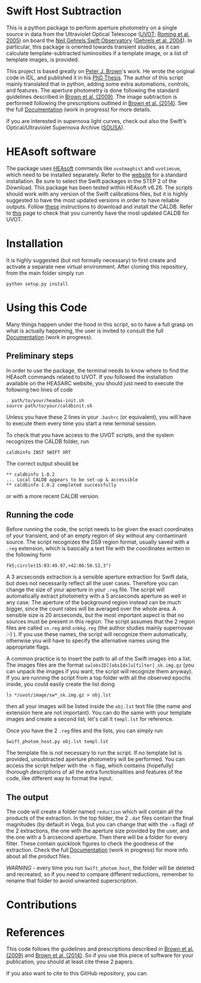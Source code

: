 # Swift Host Subtraction

This is a python package to perform aperture photometry on a single source in data from the Ultraviolet Optical Telescope ([UVOT](https://swift.gsfc.nasa.gov/about_swift/uvot_desc.html); [Roming et al. 2005](https://ui.adsabs.harvard.edu/abs/2005SSRv..120...95R/abstract)) on board the [Neil Gehrels Swift Observatory](https://swift.gsfc.nasa.gov) ([Gehrels et al. 2004](https://ui.adsabs.harvard.edu/abs/2004ApJ...611.1005G/abstract)). In particular, this package is oriented towards transient studies, as it can calculate template-subtracted luminosities if a template image, or a list of template images, is provided. 

This project is based greatly on [Peter J. Brown](https://pbrown801.github.io)'s work. He wrote the original code in IDL, and published it in his [PhD Thesis](https://etda.libraries.psu.edu/files/final_submissions/4865). The author of this script mainly translated that in python, adding some extra automations, controls, and features. The aperture photometry is done following the standard guidelines described in [Brown et al. (2009)](https://ui.adsabs.harvard.edu/abs/2009AJ....137.4517B/abstract). The image subtraction is performed following the prescriptions outlined in [Brown et al. (2014)](https://ui.adsabs.harvard.edu/abs/2014Ap%26SS.354...89B/abstract). See the full [Documentation](https://gterreran.github.io/Swift_host_subtraction/) (work in progress) for more details.

If you are interested in supernova light curves, check out also the Swift's Optical/Ultraviolet Supernova Archive ([SOUSA](https://pbrown801.github.io/SOUSA/)).

# HEAsoft software
The package uses [HEAsoft](https://heasarc.gsfc.nasa.gov/docs/software/heasoft/) commands like `uvotmaghist` and `uvotimsum`, which need to be installed separately. Refer to the [website](https://heasarc.gsfc.nasa.gov/docs/software/heasoft/download.html) for a standard installation. Be sure to select the Swift packages in the STEP 2 of the Download. This package has been tested within HEAsoft v6.26. The scripts should work with any version of the Swift calibrations files, but it is highly suggested to have the most updated versions in order to have reliable outputs. Follow [these](https://heasarc.gsfc.nasa.gov/docs/heasarc/caldb/install.html) instructions to download and install the CALDB. Refer to [this](https://heasarc.gsfc.nasa.gov/docs/heasarc/caldb/swift/) page to check that you currently have the most updated CALDB for UVOT.

# Installation

It is highly suggested (but not formally necessary) to first create and activate a separate new virtual environment. 
After cloning this repository, from the main folder simply run

```
python setup.py install
```


# Using this Code

Many things happen under the hood in this script, so to have a full grasp on what is actually happening, the user is invited to consult the full [Documentation](https://gterreran.github.io/Swift_host_subtraction/) (work in progress). 

## Preliminary steps

In order to use the package, the terminal needs to know where to find the HEAsoft commands related to UVOT. If you followed the installation available on the HEASARC website, you should just need to execute the following two lines of code

```
. path/to/your/headas-init.sh
source path/to/your/caldbinit.sh
``` 

Unless you have these 2 lines in your `.bashrc` (or equivalent), you will have to execute them every time you start a new terminal session.

To check that you have access to the UVOT scripts, and the system recognizes the CALDB folder, run

```
caldbinfo INST SWIFT XRT
```

The correct output should be 

```
** caldbinfo 1.0.2
... Local CALDB appears to be set-up & accessible
** caldbinfo 1.0.2 completed successfully
```

or with a more recent CALDB version.

## Running the code

Before running the code, the script needs to be given the exact coordinates of your transient, and of an empty region of sky without any contaminant source. The script recognizes the DS9 region format, usually saved with a `.reg` extension, which is basically a text file with the coordinates written in the following form

```
fk5;circle(15:03:49.97,+42:06:50.52,3")
```

A 3 arcseconds extraction is a sensible aperture extraction for Swift data, but does not necessarily reflect all the user cases. Therefore you can change the size of your aperture in your `.reg` file. The script will automatically extract photometry with a 5 arcseconds aperture as well in any case. The aperture of the background region instead can be much bigger, since the count rates will be averaged over the whole area. A sensible size is 20 arcseconds, but the most important aspect is that no sources must be present in this region.
The script assumes that the 2 region files are called `sn.reg` and `snbkg.reg` (the author studies mainly supernovae :-) ). If you use these names, the script will recognize them automatically, otherwise you will have to specify the alternative names using the appropriate flags. 

A common practice is to insert the path to all of the Swift images into a list. The images files are the format `sw[obsID][obsIdx]u[filter]_sk.img.gz` (you can unpack the images if you want, the script will recognize them anyway). If you are running the script from a top folder with all the observed epochs inside, you could easily create the list doing

```
ls */uvot/image/sw*_sk.img.gz > obj.lst
```

then all your images will be listed inside the `obj.lst` text file (the name and extension here are not important). You can do the same with your template images and create a second list, let's call it `templ.lst` for reference. 

Once you have the 2 `.reg` files and the lists, you can simply run

```
Swift_photom_host.py obj.lst templ.lst
```
The template file is not necessary to run the script. If no template list is provided, unsubtracted aperture photometry will be performed. You can access the script helper with the `-h` flag, which contains (hopefully) thorough descriptions of all the extra functionalities and features of the code, like different way to format the input.


## The output

The code will create a folder named `reduction` which will contain all the products of the extraction. In the top folder, the 2 `.dat` files contain the final magnitudes (by default in Vega, but you can change that with the `-a` flag) of the 2 extractions, the one with the aperture size provided by the user, and the one with a 5 arcsecond aperture. Then there will be a folder for every filter. These contain quicklook figures to check the goodness of the extraction. Check the full [Documentation](https://gterreran.github.io/Swift_host_subtraction/) (work in progress) for more info about all the product files.

*WARNING* - every time you run `Swift_photom_host`, the folder will be deleted and recreated, so if you need to compare different reductions, remember to rename that folder to avoid unwanted superscription.


# Contributions

# References

This code follows the guidelines and prescriptions described in [Brown et al. (2009)](https://ui.adsabs.harvard.edu/abs/2009AJ....137.4517B/abstract) and [Brown et al. (2014)](https://ui.adsabs.harvard.edu/abs/2014Ap%26SS.354...89B/abstract). So if you use this piece of software for your publication, you should at least cite these 2 papers.

If you also want to cite to this GitHub repository, you can.  

